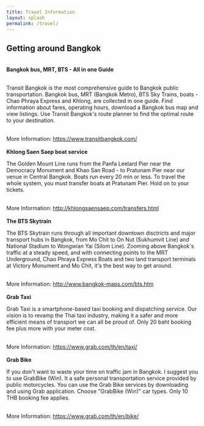 ```yaml
---
title: Travel Information
layout: splash
permalink: /travel/
---
```


<h2>Getting around Bangkok</h2><br>
<b>Bangkok bus, MRT, BTS - All in one Guide</b><br><br>
<p>Transit Bangkok is the most comprehensive guide to Bangkok public transportation. Bangkok bus, MRT (Bangkok Metro), BTS Sky Trains, boats - Chao Phraya Express 
and Khlong, are collected in one guide. Find information about fares, operating hours, download a Bangkok bus map and view listings. Use Transit Bangkok's route planner 
to find the optimal route to your destination.</p><br>
More Information: <a href="https://www.transitbangkok.com/" target="_blank">https://www.transitbangkok.com/</a><br><br>
<b>Khlong Saen Saep boat service</b><br>
<p>The Golden Mount Line runs from the Panfa Leelard Pier near the Democracy Monument and Khao San Road - to Pratunam Pier near our venue in Central Bangkok. 
Boats run every 20 min or less. To travel the whole system, you must transfer boats at Pratunam Pier. Hold on to your tickets.</p><br>
More Information: <a href="http://khlongsaensaep.com/transfers.html" target="_blank">http://khlongsaensaep.com/transfers.html</a><br><br>
<b>The BTS Skytrain</b> <br>
<p>The BTS Skytrain runs through all important downtown disctricts and major transport hubs in Bangkok, from Mo Chit to On Nut (Sukhumvit Line) and National Stadium to
Wongwian Yai (Silom Line). Zooming above Bangkok's traffic at a steady speed, and with connecting points to the MRT Underground, Chao Phraya Express Boats and two land 
transport terminals at Victory Monument and Mo Chit, it's the best way to get around.</p><br>
More Information: <a href="http://www.bangkok-maps.com/bts.htm" target="_blank">http://www.bangkok-maps.com/bts.htm</a><br><br>
<b>Grab Taxi</b><br>
<p>Grab Taxi is a smartphone-based taxi booking and dispatching service. Our vision is to revamp the Thai taxi industry, making it a safer and more efficient means 
of transport we can all be proud of. Only 20 baht booking fee plus more with your meter cost.</p><br>
More Information: <a href="https://www.grab.com/th/en/taxi/" target="_blank">https://www.grab.com/th/en/taxi/</a><br><br>
<b>Grab Bike</b><br>
<p>If you don't want to waste your time on traffic jam in Bangkok. I suggest you to use GrabBike (Win). It a safe personal transportation service provided 
by public motorcycles. You can use the Grab Bike services by downloading and using Grab application. Choose "GrabBike (Win)" car types. Only 10 THB booking fee applies.</p><br>
More Information: <a href="https://www.grab.com/th/en/bike/" target="_blank">https://www.grab.com/th/en/bike/</a><br>
